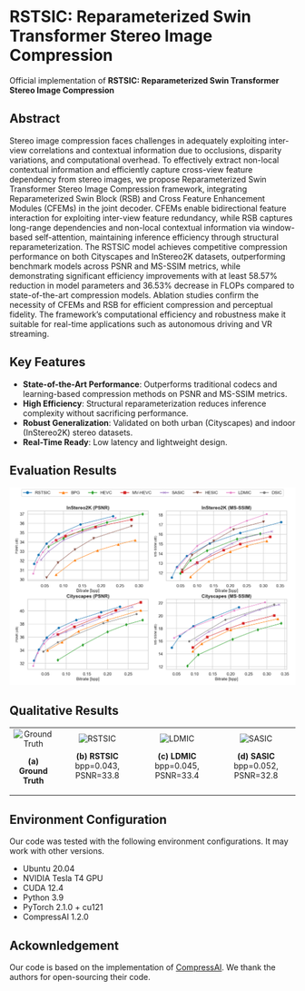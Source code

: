 # RSTSIC: Reparameterized Swin Transformer Stereo Image Compression

Official implementation of **RSTSIC: Reparameterized Swin Transformer Stereo Image Compression**

##  Abstract

Stereo image compression faces challenges in adequately exploiting inter-view correlations and contextual information due to occlusions, disparity variations, and computational overhead. 
To effectively extract non-local contextual information and efficiently capture cross-view feature dependency from stereo images, we propose Reparameterized Swin Transformer Stereo Image Compression framework, integrating Reparameterized Swin Block (RSB) and Cross Feature Enhancement Modules (CFEMs) in the joint decoder. CFEMs enable bidirectional feature interaction for exploiting inter-view feature redundancy, while RSB captures long-range dependencies and non-local contextual information via window-based self-attention, maintaining inference efficiency through structural reparameterization. The RSTSIC model achieves competitive compression performance on both Cityscapes and InStereo2K datasets, outperforming benchmark models across PSNR and MS-SSIM metrics, while demonstrating significant efficiency improvements with at least 58.57% reduction in model parameters and 36.53% decrease in FLOPs compared to state-of-the-art compression models.
Ablation studies confirm the necessity of CFEMs and RSB for efficient compression and perceptual fidelity. The framework’s computational efficiency and robustness make it suitable for real-time applications such as autonomous driving and VR streaming. 

##  Key Features
- **State-of-the-Art Performance**: Outperforms traditional codecs and learning-based compression methods on PSNR and MS-SSIM metrics.
- **High Efficiency**: Structural reparameterization reduces inference complexity without sacrificing performance.
- **Robust Generalization**: Validated on both urban (Cityscapes) and indoor (InStereo2K) stereo datasets.
- **Real-Time Ready**: Low latency and lightweight design.

##  Evaluation Results
![RD curves](figures/psnr_ms_ssim.png)

## Qualitative Results
<table>
  <tr>
    <td>
      <div style="text-align: center">
        <img src="figures/ori_rec.png" width="100%" alt="Ground Truth">
        <p><strong>(a) Ground Truth</strong></p>
      </div>
    </td>
    <td>
      <div style="text-align: center">
        <img src="figures/RSTSIC_rec.png" width="90%" alt="RSTSIC">
        <p><strong>(b) RSTSIC</strong> bpp=0.043, PSNR=33.8</p>
      </div>
    </td>
    <td>
      <div style="text-align: center">
        <img src="figures/LDMIC_rec.png" width="90%" alt="LDMIC">
        <p><strong>(c) LDMIC</strong> bpp=0.045, PSNR=33.4</p>
      </div>
    </td>
    <td>
      <div style="text-align: center">
        <img src="figures/SASIC_rec.png" width="90%" alt="SASIC">
        <p><strong>(d) SASIC</strong> bpp=0.052, PSNR=32.8</p>
      </div>
    </td>
  </tr>
</table>

## Environment Configuration
Our code was tested with the following environment configurations. It may work with other versions.

- Ubuntu 20.04
- NVIDIA Tesla T4 GPU
- CUDA 12.4
- Python 3.9
- PyTorch 2.1.0 + cu121
- CompressAI 1.2.0

## Ackownledgement
Our code is based on the implementation of [CompressAI](https://github.com/InterDigitalInc/CompressAI). We thank the authors for open-sourcing their code.
